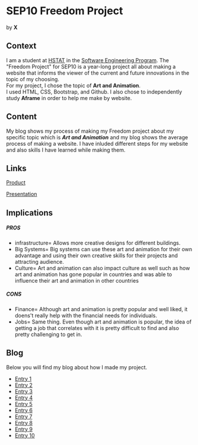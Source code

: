 # SEP10 Freedom Project
by **X**

## Context
I am a student at [HSTAT](https://www.hstat.org/) in the [Software Engineering Program](https://hstatsep.github.io/). The "Freedom Project" for SEP10 is a year-long project all about making a website that informs the viewer of the current and future innovations in the topic of my choosing.  
For my project, I chose the topic of **Art and Animation**.   
I used HTML, CSS, Bootstrap, and Github. I also chose to independently study **Aframe** in order to help me make by website.

## Content
My blog shows my process of making my Freedom project about my specific topic which is **_Art and Animation_** and my blog shows the average process of making a website. I have inluded different steps for my website and also skills I have learned while making them.

## Links

[Product](https://xinyangl5722.github.io/sep10-freedom-project)

[Presentation](https://docs.google.com/presentation/d/1cfgeX5PuMDlMStDAAmx4N3Nbm3sYAA457B3NO6VqR1o/edit#slide=id.p)

## Implications
##### PROS
* infrastructure= Allows more creative designs for different buildings.
* Big Systems= Big systems can use these art and animation for their own advantage and using their own creative skills for their projects and attracting audience.
* Culture= Art and animation can also impact culture as well such as how art and animation has gone popular in countries and was able to influence their art and animation in other countries
##### CONS
* Finance= Although art and animation is pretty popular and well liked, it doens't really help with the financial needs for individuals.
* Jobs= Same thing. Even though art and animation is popular, the idea of getting a job that correlates with it is pretty difficult to find and also pretty challenging to get in.


## Blog
Below you will find my blog about how I made my project.

* [Entry 1](blog/entry01.md)
* [Entry 2](blog/entry02.md)
* [Entry 3](blog/entry03.md)
* [Entry 4](blog/entry04.md)
* [Entry 5](blog/entry05.md)
* [Entry 6](blog/entry06.md)
* [Entry 7](blog/entry07.md)
* [Entry 8](blog/entry08.md)
* [Entry 9](blog/entry09.md)
* [Entry 10](blog/entry10.md)
